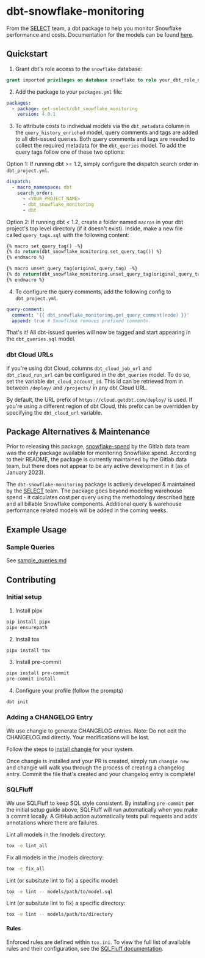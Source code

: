 # dbt-snowflake-monitoring

From the [SELECT](https://select.dev) team, a dbt package to help you monitor Snowflake performance and costs. Documentation for the models can be found [here](https://get-select.github.io/dbt-snowflake-monitoring/#!/overview).

## Quickstart

1. Grant dbt's role access to the `snowflake` database:

```sql
grant imported privileges on database snowflake to role your_dbt_role_name;
```

2. Add the package to your `packages.yml` file:

```yaml
packages:
  - package: get-select/dbt_snowflake_monitoring
    version: 4.0.1
```

3. To attribute costs to individual models via the `dbt_metadata` column in the `query_history_enriched` model, query comments and tags are added to all dbt-issued queries. Both query comments and tags are needed to collect the required metadata for the `dbt_queries` model. To add the query tags follow one of these two options:

Option 1: If running dbt >= 1.2, simply configure the dispatch search order in `dbt_project.yml`.

```yaml
dispatch:
  - macro_namespace: dbt
    search_order:
      - <YOUR_PROJECT_NAME>
      - dbt_snowflake_monitoring
      - dbt
```

Option 2: If running dbt < 1.2, create a folder named `macros` in your dbt project's top level directory (if it doesn't exist). Inside, make a new file called `query_tags.sql` with the following content:

```sql
{% macro set_query_tag() -%}
{% do return(dbt_snowflake_monitoring.set_query_tag()) %}
{% endmacro %}

{% macro unset_query_tag(original_query_tag) -%}
{% do return(dbt_snowflake_monitoring.unset_query_tag(original_query_tag)) %}
{% endmacro %}
```

4. To configure the query comments, add the following config to `dbt_project.yml`.

```yaml
query-comment:
  comment: '{{ dbt_snowflake_monitoring.get_query_comment(node) }}'
  append: true # Snowflake removes prefixed comments.
```

That's it! All dbt-issued queries will now be tagged and start appearing in the `dbt_queries.sql` model.

### dbt Cloud URLs

If you're using dbt Cloud, columns `dbt_cloud_job_url` and `dbt_cloud_run_url` can be configured in the `dbt_queries` model. To do so, set the variable `dbt_cloud_account_id`. This id can be retrieved from in between `/deploy/` and `/projects/` in any dbt Cloud URL.

By default, the URL prefix of `https://cloud.getdbt.com/deploy/` is used. If you're using a different region of dbt Cloud, this prefix can be overridden by specifying the `dbt_cloud_url` variable.

## Package Alternatives & Maintenance

Prior to releasing this package, [snowflake-spend](https://gitlab.com/gitlab-data/snowflake_spend) by the Gitlab data team was the only package available for monitoring Snowflake spend. According to their README, the package is currently maintained by the Gitlab data team, but there does not appear to be any active development in it (as of January 2023).

The `dbt-snowflake-monitoring` package is actively developed & maintained by the [SELECT](https://select.dev/) team. The package goes beyond modeling warehouse spend - it calculates cost per query using the methodology described [here](https://select.dev/posts/cost-per-query) and all billable Snowflake components. Additional query & warehouse performance related models will be added in the coming weeks.

## Example Usage

### Sample Queries

See [sample_queries.md](https://github.com/get-select/dbt-snowflake-monitoring/blob/main/documentation/sample_queries.md)

## Contributing

### Initial setup

1. Install pipx
```bash
pip install pipx
pipx ensurepath
```

2. Install tox
```bash
pipx install tox
```

3. Install pre-commit
```bash
pipx install pre-commit
pre-commit install
```

4. Configure your profile (follow the prompts)
```
dbt init
```

### Adding a CHANGELOG Entry
We use changie to generate CHANGELOG entries. Note: Do not edit the CHANGELOG.md directly. Your modifications will be lost.

Follow the steps to [install changie](https://changie.dev/guide/installation/) for your system.

Once changie is installed and your PR is created, simply run `changie new` and changie will walk you through the process of creating a changelog entry. Commit the file that's created and your changelog entry is complete!

### SQLFluff

We use SQLFluff to keep SQL style consistent. By installing `pre-commit` per the initial setup guide above, SQLFluff will run automatically when you make a commit locally. A GitHub action automatically tests pull requests and adds annotations where there are failures.

Lint all models in the /models directory:
```bash
tox -e lint_all
```

Fix all models in the /models directory:
```bash
tox -e fix_all
```

Lint (or subsitute lint to fix) a specific model:
```bash
tox -e lint -- models/path/to/model.sql
```

Lint (or subsitute lint to fix) a specific directory:
```bash
tox -e lint -- models/path/to/directory
```

#### Rules

Enforced rules are defined within `tox.ini`. To view the full list of available rules and their configuration, see the [SQLFluff documentation](https://docs.sqlfluff.com/en/stable/rules.html).
